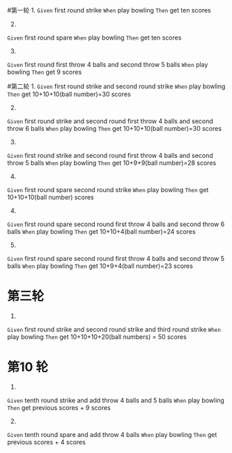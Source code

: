 #第一轮
1.
`Given` 
    first round strike
`When`
    play bowling
`Then`
    get ten scores

2.
`Given` 
    first round spare
`When`
    play bowling
`Then`
    get ten scores

3.    
`Given` 
    first round first throw 4 balls and second throw 5 balls
`When`
    play bowling
`Then`
    get 9 scores

#第二轮
1.
`Given` 
    first round strike and second round strike
`When`
    play bowling
`Then`
    get 10+10+10(ball number)=30 scores

2.
`Given` 
    first round strike and second round first throw 4 balls and second throw 6 balls
`When`
    play bowling
`Then`
    get 10+10+10(ball number)=30 scores

3.
`Given` 
    first round strike and second round first throw 4 balls and second throw 5 balls
`When`
    play bowling
`Then`
    get 10+9+9(ball number)=28 scores

4.
`Given` 
    first round spare second round strike
`When`
    play bowling
`Then`
    get 10+10+10(ball number) scores
    
4.
`Given` 
    first round spare second round first throw 4 balls and second throw 6 balls
`When`
    play bowling
`Then`
    get 10+10+4(ball number)=24 scores
    
5.
`Given` 
    first round spare second round first throw 4 balls and second throw 5 balls
`When`
    play bowling
`Then`
    get 10+9+4(ball number)=23 scores
    


# 第三轮
1.
`Given` 
    first round strike and second round strike and third round strike
`When`
    play bowling
`Then`
    get 10+10+10+20(ball numbers) = 50 scores
    
# 第10 轮
1.
`Given` 
    tenth round strike and add throw 4 balls and 5 balls
`When`
    play bowling
`Then`
    get previous scores + 9 scores

2.
`Given` 
    tenth round spare and add throw 4 balls
`When`
    play bowling
`Then`
    get previous scores + 4 scores

